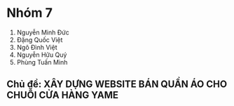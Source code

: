 # Nhóm 7
1. Nguyễn Minh Đức
2. Đặng Quốc Việt
3. Ngô Đình Việt
4. Nguyễn Hữu Quý
5. Phùng Tuấn Minh

## Chủ đề: XÂY DỰNG WEBSITE BÁN QUẦN ÁO CHO CHUỖI CỬA HÀNG YAME





